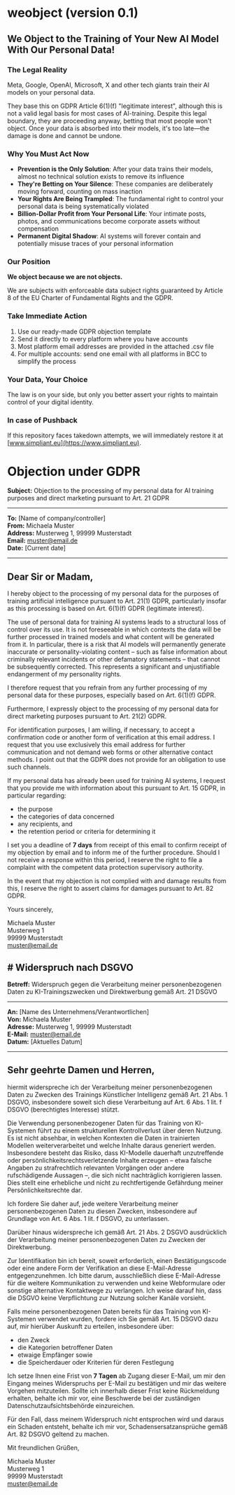 # weobject (version 0.1)

## We Object to the Training of Your New AI Model With Our Personal Data!

### The Legal Reality
Meta, Google, OpenAI, Microsoft, X and other tech giants train their AI models on your personal data.

They base this on GDPR Article 6(1)(f) "legitimate interest", although this is not a valid legal basis for most cases of AI-training. Despite this legal boundary, they are proceeding anyway, betting that most people won't object. Once your data is absorbed into their models, it's too late—the damage is done and cannot be undone.

### Why You Must Act Now
- **Prevention is the Only Solution**: After your data trains their models, almost no technical solution exists to remove its influence
- **They're Betting on Your Silence**: These companies are deliberately moving forward, counting on mass inaction
- **Your Rights Are Being Trampled**: The fundamental right to control your personal data is being systematically violated
- **Billion-Dollar Profit from Your Personal Life**: Your intimate posts, photos, and communications become corporate assets without compensation
- **Permanent Digital Shadow**: AI systems will forever contain and potentially misuse traces of your personal information

### Our Position
**We object because we are not objects.**

We are subjects with enforceable data subject rights guaranteed by Article 8 of the EU Charter of Fundamental Rights and the GDPR.

### Take Immediate Action
1. Use our ready-made GDPR objection template
2. Send it directly to every platform where you have accounts
3. Most platform email addresses are provided in the attached .csv file
4. For multiple accounts: send one email with all platforms in BCC to simplify the process

### Your Data, Your Choice
The law is on your side, but only you better assert your rights to maintain control of your digital identity.

### In case of Pushback
If this repository faces takedown attempts, we will immediately restore it at [www.simpliant.eu](https://www.simpliant.eu).


# Objection under GDPR

**Subject:** Objection to the processing of my personal data for AI training purposes and direct marketing pursuant to Art. 21 GDPR

---

**To:** [Name of company/controller]  
**From:** Michaela Muster  
**Address:** Musterweg 1, 99999 Musterstadt  
**Email:** muster@email.de  
**Date:** [Current date]

---

## Dear Sir or Madam,

I hereby object to the processing of my personal data for the purposes of training artificial intelligence pursuant to Art. 21(1) GDPR, particularly insofar as this processing is based on Art. 6(1)(f) GDPR (legitimate interest).

The use of personal data for training AI systems leads to a structural loss of control over its use. It is not foreseeable in which contexts the data will be further processed in trained models and what content will be generated from it. In particular, there is a risk that AI models will permanently generate inaccurate or personality-violating content – such as false information about criminally relevant incidents or other defamatory statements – that cannot be subsequently corrected. This represents a significant and unjustifiable endangerment of my personality rights.

I therefore request that you refrain from any further processing of my personal data for these purposes, especially based on Art. 6(1)(f) GDPR.

Furthermore, I expressly object to the processing of my personal data for direct marketing purposes pursuant to Art. 21(2) GDPR.

For identification purposes, I am willing, if necessary, to accept a confirmation code or another form of verification at this email address. I request that you use exclusively this email address for further communication and not demand web forms or other alternative contact methods. I point out that the GDPR does not provide for an obligation to use such channels.

If my personal data has already been used for training AI systems, I request that you provide me with information about this pursuant to Art. 15 GDPR, in particular regarding:
- the purpose
- the categories of data concerned
- any recipients, and
- the retention period or criteria for determining it

I set you a deadline of **7 days** from receipt of this email to confirm receipt of my objection by email and to inform me of the further procedure. Should I not receive a response within this period, I reserve the right to file a complaint with the competent data protection supervisory authority.

In the event that my objection is not complied with and damage results from this, I reserve the right to assert claims for damages pursuant to Art. 82 GDPR.

Yours sincerely,

Michaela Muster  
Musterweg 1  
99999 Musterstadt  
muster@email.de

## # Widerspruch nach DSGVO

**Betreff:** Widerspruch gegen die Verarbeitung meiner personenbezogenen Daten zu KI-Trainingszwecken und Direktwerbung gemäß Art. 21 DSGVO

---

**An:** [Name des Unternehmens/Verantwortlichen]  
**Von:** Michaela Muster  
**Adresse:** Musterweg 1, 99999 Musterstadt  
**E-Mail:** muster@email.de  
**Datum:** [Aktuelles Datum]

---

## Sehr geehrte Damen und Herren,

hiermit widerspreche ich der Verarbeitung meiner personenbezogenen Daten zu Zwecken des Trainings Künstlicher Intelligenz gemäß Art. 21 Abs. 1 DSGVO, insbesondere soweit sich diese Verarbeitung auf Art. 6 Abs. 1 lit. f DSGVO (berechtigtes Interesse) stützt.

Die Verwendung personenbezogener Daten für das Training von KI-Systemen führt zu einem strukturellen Kontrollverlust über deren Nutzung. Es ist nicht absehbar, in welchen Kontexten die Daten in trainierten Modellen weiterverarbeitet und welche Inhalte daraus generiert werden. Insbesondere besteht das Risiko, dass KI-Modelle dauerhaft unzutreffende oder persönlichkeitsrechtsverletzende Inhalte erzeugen – etwa falsche Angaben zu strafrechtlich relevanten Vorgängen oder andere rufschädigende Aussagen –, die sich nicht nachträglich korrigieren lassen. Dies stellt eine erhebliche und nicht zu rechtfertigende Gefährdung meiner Persönlichkeitsrechte dar. 

Ich fordere Sie daher auf, jede weitere Verarbeitung meiner personenbezogenen Daten zu diesen Zwecken, insbesondere auf Grundlage von Art. 6 Abs. 1 lit. f DSGVO, zu unterlassen.

Darüber hinaus widerspreche ich gemäß Art. 21 Abs. 2 DSGVO ausdrücklich der Verarbeitung meiner personenbezogenen Daten zu Zwecken der Direktwerbung.

Zur Identifikation bin ich bereit, soweit erforderlich, einen Bestätigungscode oder eine andere Form der Verifikation an diese E-Mail-Adresse entgegenzunehmen. Ich bitte darum, ausschließlich diese E-Mail-Adresse für die weitere Kommunikation zu verwenden und keine Webformulare oder sonstige alternative Kontaktwege zu verlangen. Ich weise darauf hin, dass die DSGVO keine Verpflichtung zur Nutzung solcher Kanäle vorsieht.

Falls meine personenbezogenen Daten bereits für das Training von KI-Systemen verwendet wurden, fordere ich Sie gemäß Art. 15 DSGVO dazu auf, mir hierüber Auskunft zu erteilen, insbesondere über:
- den Zweck
- die Kategorien betroffener Daten
- etwaige Empfänger sowie
- die Speicherdauer oder Kriterien für deren Festlegung

Ich setze Ihnen eine Frist von **7 Tagen** ab Zugang dieser E-Mail, um mir den Eingang meines Widerspruchs per E-Mail zu bestätigen und mir das weitere Vorgehen mitzuteilen. Sollte ich innerhalb dieser Frist keine Rückmeldung erhalten, behalte ich mir vor, eine Beschwerde bei der zuständigen Datenschutzaufsichtsbehörde einzureichen. 

Für den Fall, dass meinem Widerspruch nicht entsprochen wird und daraus ein Schaden entsteht, behalte ich mir vor, Schadensersatzansprüche gemäß Art. 82 DSGVO geltend zu machen.

Mit freundlichen Grüßen,

Michaela Muster  
Musterweg 1  
99999 Musterstadt  
muster@email.de



